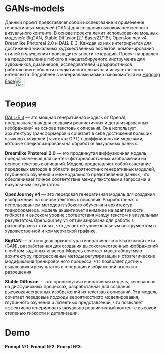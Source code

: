 # GANs-models
Данный проект представляет собой исследование и применение генеративных моделей (GANs) для создания высококачественного визуального контента. В основе проекта лежит использование мощных моделей: BigGAN, Stable Diffusion(2.1 Base/2.1/1.5), OpenJourney v4, Dreamlike Photoreal 2.0 и DALL-E 3. Каждая из них интегрируется для достижения уникальных художественных эффектов, комбинирования стилей и улучшения производительности генерации.
Проект направлен на предоставление гибкого и масштабируемого инструмента для художников, дизайнеров, исследователей и разработчиков, работающих в области генеративного дизайна и искусственного интеллекта. Подробнее с материалами можно ознакомиться на [Hugging Face](https://huggingface.co/)<img src="https://huggingface.co/front/assets/huggingface_logo-noborder.svg" alt="Логотип Hugging Face" width="30px" height="30px" align="center">.

# Теория
[DALL-E 3](https://huggingface.co/ehristoforu/dalle-3-xl-v2) — это мощная генеративная модель от OpenAI, предназначенная для создания реалистичных и детализированных изображений на основе текстовых описаний. Она использует архитектуру трансформеров и сочетает в себе достижения больших языковых моделей (таких как GPT) с диффузионными моделями, которые специализированы на обработке визуальных данных.

<strong>Dreamlike Photoreal 2.0</strong> — это продвинутая диффузионная модель, предназначенная для синтеза фотореалистичных изображений на основе текстовых описаний. Модель представляет собой сочетание передовых методов в области вероятностных генеративных моделей, глубинного обучения и межмодального представления данных, что обеспечивает точное соответствие между текстовыми запросами и визуальным результатом.

<strong>OpenJourney v4</strong> — это передовая генеративная модель для создания изображений на основе текстовых описаний. Разработанная с использованием методов глубокого обучения и архитектур трансформеров, модель акцентирует внимание на адаптивности, гибкости и высоком уровне соответствия между текстом и визуальным результатом. OpenJourney v4 оптимизирована для работы в разнообразных стилях, что делает её универсальным инструментом в художественной и коммерческой графике.

<strong>BigGAN</strong> — это мощная архитектура генеративно-состязательной сети (GAN), разработанная для создания высококачественных изображений с учётом заданных классов. Модель сочетает масштабируемую архитектуру, прогрессивные методы регуляризации и стратегические модификации тренировочного процесса, что позволяет достичь выдающихся результатов в генерации изображений высокого разрешения.

<strong>Stable Diffusion</strong> — это продвинутая генеративная модель, основанная на диффузионных процессах, разработанная для создания высококачественных изображений из текстовых описаний. Эта модель сочетает передовые подходы вероятностного моделирования, глубинного обучения и латентных представлений, что позволяет эффективно генерировать визуально реалистичный контент с высокой степенью гибкости и детализации.

# Demo
<strong>Prompt №1</strong>:
<strong>Prompt №2</strong>:
<strong>Prompt №3</strong>:
